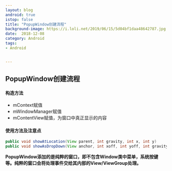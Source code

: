 ```yaml
---
layout: blog 
android: true 
istop: false
title: "PopupWindow创建流程" 
background-image: https://i.loli.net/2019/06/15/5d04bf1daa48642787.jpg
date:  2018-12-08
category: Android
tags: 
- Android


---
```


## PopupWindow创建流程

#### 构造方法

- mContext赋值
- mWindowManager赋值
- mContentView赋值，为窗口中真正显示的内容

#### 使用方法及注意点

```java
public void showAtLocation(View parent, int gravity, int x, int y)
public void showAsDropDown(View anchor, int xoff, int yoff, int gravity)
```

**PopupWindow添加的是纯粹的窗口，即不包含Window类中菜单，系统按键等。纯粹的窗口会将处理事件交给其内部的View/ViewGroup处理。**

